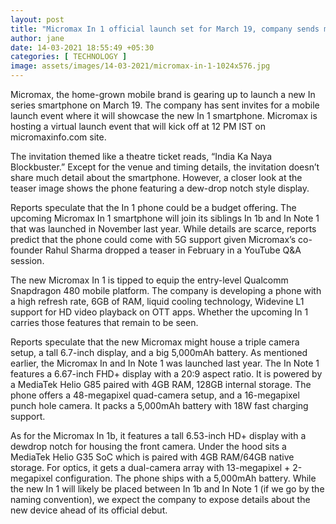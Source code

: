 ```yaml
---
layout: post
title: "Micromax In 1 official launch set for March 19, company sends media invite"
author: jane 
date: 14-03-2021 18:55:49 +05:30 
categories: [ TECHNOLOGY ] 
image: assets/images/14-03-2021/micromax-in-1-1024x576.jpg
---
```

Micromax, the home-grown mobile brand is gearing up to launch a new In series smartphone on March 19. The company has sent invites for a mobile launch event where it will showcase the new In 1 smartphone. Micromax is hosting a virtual launch event that will kick off at 12 PM IST on micromaxinfo.com site.

The invitation themed like a theatre ticket reads, “India Ka Naya Blockbuster.” Except for the venue and timing details, the invitation doesn’t share much detail about the smartphone. However, a closer look at the teaser image shows the phone featuring a dew-drop notch style display.

Reports speculate that the In 1 phone could be a budget offering. The upcoming Micromax In 1 smartphone will join its siblings In 1b and In Note 1 that was launched in November last year. While details are scarce, reports predict that the phone could come with 5G support given Micromax’s co-founder Rahul Sharma dropped a teaser in February in a YouTube Q&A session.

The new Micromax In 1 is tipped to equip the entry-level Qualcomm Snapdragon 480 mobile platform. The company is developing a phone with a high refresh rate, 6GB of RAM, liquid cooling technology, Widevine L1 support for HD video playback on OTT apps. Whether the upcoming In 1 carries those features that remain to be seen.

Reports speculate that the new Micromax might house a triple camera setup, a tall 6.7-inch display, and a big 5,000mAh battery. As mentioned earlier, the Micromax In and In Note 1 was launched last year. The In Note 1 features a 6.67-inch FHD+ display with a 20:9 aspect ratio. It is powered by a MediaTek Helio G85 paired with 4GB RAM, 128GB internal storage. The phone offers a 48-megapixel quad-camera setup, and a 16-megapixel punch hole camera. It packs a 5,000mAh battery with 18W fast charging support.

As for the Micromax In 1b, it features a tall 6.53-inch HD+ display with a dewdrop notch for housing the front camera. Under the hood sits a MediaTek Helio G35 SoC which is paired with 4GB RAM/64GB native storage. For optics, it gets a dual-camera array with 13-megapixel + 2-megapixel configuration. The phone ships with a 5,000mAh battery. While the new In 1 will likely be placed between In 1b and In Note 1 (if we go by the naming convention), we expect the company to expose details about the new device ahead of its official debut.